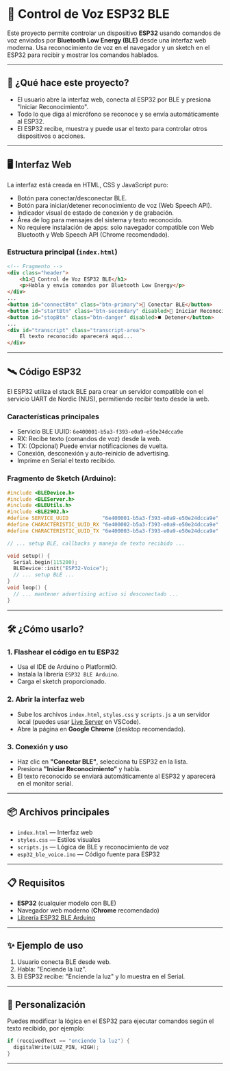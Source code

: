 # 🎤 Control de Voz ESP32 BLE

Este proyecto permite controlar un dispositivo **ESP32** usando comandos de voz enviados por **Bluetooth Low Energy (BLE)** desde una interfaz web moderna. Usa reconocimiento de voz en el navegador y un sketch en el ESP32 para recibir y mostrar los comandos hablados.

---

## 🚀 ¿Qué hace este proyecto?

- El usuario abre la interfaz web, conecta al ESP32 por BLE y presiona "Iniciar Reconocimiento".
- Todo lo que diga al micrófono se reconoce y se envía automáticamente al ESP32.
- El ESP32 recibe, muestra y puede usar el texto para controlar otros dispositivos o acciones.

---

## 🖥️ Interfaz Web

La interfaz está creada en HTML, CSS y JavaScript puro:

- Botón para conectar/desconectar BLE.
- Botón para iniciar/detener reconocimiento de voz (Web Speech API).
- Indicador visual de estado de conexión y de grabación.
- Área de log para mensajes del sistema y texto reconocido.
- No requiere instalación de apps: solo navegador compatible con Web Bluetooth y Web Speech API (Chrome recomendado).

### Estructura principal (`index.html`)

```html
<!-- Fragmento -->
<div class="header">
    <h1>🎤 Control de Voz ESP32 BLE</h1>
    <p>Habla y envía comandos por Bluetooth Low Energy</p>
</div>
...
<button id="connectBtn" class="btn-primary">🔗 Conectar BLE</button>
<button id="startBtn" class="btn-secondary" disabled>🎤 Iniciar Reconocimiento</button>
<button id="stopBtn" class="btn-danger" disabled>⏹️ Detener</button>
...
<div id="transcript" class="transcript-area">
    El texto reconocido aparecerá aquí...
</div>
```

---

## 🛰️ Código ESP32

El ESP32 utiliza el stack BLE para crear un servidor compatible con el servicio UART de Nordic (NUS), permitiendo recibir texto desde la web.

### Características principales

- Servicio BLE UUID: `6e400001-b5a3-f393-e0a9-e50e24dcca9e`
- RX: Recibe texto (comandos de voz) desde la web.
- TX: (Opcional) Puede enviar notificaciones de vuelta.
- Conexión, desconexión y auto-reinicio de advertising.
- Imprime en Serial el texto recibido.

### Fragmento de Sketch (Arduino):

```cpp
#include <BLEDevice.h>
#include <BLEServer.h>
#include <BLEUtils.h>
#include <BLE2902.h>
#define SERVICE_UUID           "6e400001-b5a3-f393-e0a9-e50e24dcca9e"
#define CHARACTERISTIC_UUID_RX "6e400002-b5a3-f393-e0a9-e50e24dcca9e"
#define CHARACTERISTIC_UUID_TX "6e400003-b5a3-f393-e0a9-e50e24dcca9e"

// ... setup BLE, callbacks y manejo de texto recibido ...

void setup() {
  Serial.begin(115200);
  BLEDevice::init("ESP32-Voice");
  // ... setup BLE ...
}
void loop() {
  // ... mantener advertising activo si desconectado ...
}
```

---

## 🛠️ ¿Cómo usarlo?

### 1. Flashear el código en tu ESP32

- Usa el IDE de Arduino o PlatformIO.
- Instala la librería `ESP32 BLE Arduino`.
- Carga el sketch proporcionado.

### 2. Abrir la interfaz web

- Sube los archivos `index.html`, `styles.css` y `scripts.js` a un servidor local (puedes usar [Live Server](https://marketplace.visualstudio.com/items?itemName=ritwickdey.LiveServer) en VSCode).
- Abre la página en **Google Chrome** (desktop recomendado).

### 3. Conexión y uso

- Haz clic en **"Conectar BLE"**, selecciona tu ESP32 en la lista.
- Presiona **"Iniciar Reconocimiento"** y habla.
- El texto reconocido se enviará automáticamente al ESP32 y aparecerá en el monitor serial.

---

## 📦 Archivos principales

- `index.html` — Interfaz web
- `styles.css` — Estilos visuales
- `scripts.js` — Lógica de BLE y reconocimiento de voz
- `esp32_ble_voice.ino` — Código fuente para ESP32

---

## 📋 Requisitos

- **ESP32** (cualquier modelo con BLE)
- Navegador web moderno (**Chrome** recomendado)
- [Librería ESP32 BLE Arduino](https://github.com/nkolban/ESP32_BLE_Arduino)

---

## ✨ Ejemplo de uso

1. Usuario conecta BLE desde web.
2. Habla: "Enciende la luz".
3. El ESP32 recibe: "Enciende la luz" y lo muestra en el Serial.

---

## 🧩 Personalización

Puedes modificar la lógica en el ESP32 para ejecutar comandos según el texto recibido, por ejemplo:

```cpp
if (receivedText == "enciende la luz") {
  digitalWrite(LUZ_PIN, HIGH);
}
```

---